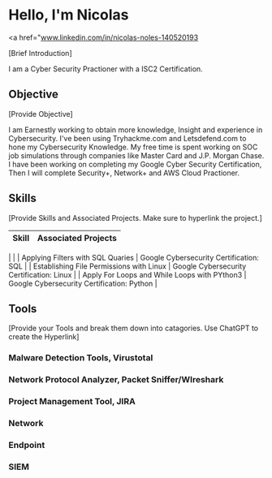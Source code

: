 # Hello, I'm Nicolas
<a href="www.linkedin.com/in/nicolas-noles-140520193 

[Brief Introduction]

I am a Cyber Security Practioner with a ISC2 Certification. 

## Objective
[Provide Objective]

I am Earnestly working to obtain more knowledge, Insight and experience in Cybersecurity. I've been using Tryhackme.com and Letsdefend.com to hone my Cybersecurity Knowledge. 
My free time is spent working on SOC job simulations through companies like Master Card and J.P. Morgan Chase. I have been working on completing my Google Cyber Security
Certification, Then I will complete Security+, Network+ and AWS Cloud Practioner. 


## Skills
[Provide Skills and Associated Projects. Make sure to hyperlink the project.]

| Skill                                                                                  | Associated Projects                                                  |
-----------------------------------------------------------------------------------------|----------------------------------------------------------------------|
|
|
| Applying Filters with SQL Quaries                                                      |  Google Cybersecurity Certification: SQL                             |
| Establishing File Permissions with Linux                                               |  Google Cybersecurity Certification: Linux                           |
| Apply For Loops and While Loops with PYthon3                                           |  Google Cybersecurity Certification: Python                          |


## Tools
[Provide your Tools and break them down into catagories. Use ChatGPT to create the Hyperlink]



### Malware Detection Tools, Virustotal
<div>

[
](https://www.virustotal.com/gui/home/upload)

### Network Protocol Analyzer, Packet Sniffer/WIreshark
<div>

[
](https://www.wireshark.org/)


### Project Management Tool, JIRA
<div>

[
](https://www.atlassian.com/software/jira)


### Network
<div>



### Endpoint
<div>





### SIEM 
<div>








